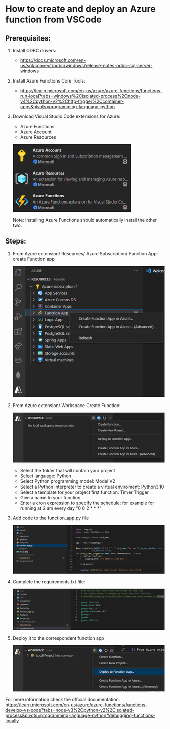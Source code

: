 # How to create and deploy an Azure function from VSCode

## Prerequisites:

1) Install ODBC drivers:
   - https://docs.microsoft.com/en-us/sql/connect/odbc/windows/release-notes-odbc-sql-server-windows

2) Install Azure Functions Core Tools:
   - https://learn.microsoft.com/en-us/azure/azure-functions/functions-run-local?tabs=windows%2Cisolated-process%2Cnode-v4%2Cpython-v2%2Chttp-trigger%2Ccontainer-apps&pivots=programming-language-python

4) Download Visual Studio Code extensions for Azure:
    
    - Azure Functions
    - Azure Account
    - Azure Resources
      
    ![image](./assets/0_download_extensions.png)

    Note: Installing Azure Functions should automatically install the other two.

## Steps:

1) From Azure extension/ Resources/ Azure Subscription/ Function App: create Function app

    ![image](./assets/1_function.png)

2) From Azure extension/ Workspace Create Function:
   
    ![image](./assets/2_create_function.png)

    - Select the folder that will contain your project
    - Select language: Python
    - Select Python programming model: Model V2
    - Select a Python interpreter to create a virtual enviroment: Python3.10
    - Select a template for your project first function: Timer Trigger
    - Give a name to your function
    - Enter a cron expression to specify the schedule: for example for running at 2 am every day "0 0 2 * * *"

3) Add code to the function_app.py file

    ![image](./assets/3_add_code.png)

4) Complete the requirements.txt file:

    ![image](./assets/4_complete_req.png)



5) Deploy it to the correspondent function app
  
   ![image](./assets/5_deploy.png)

For more information check the official documentation:
https://learn.microsoft.com/en-us/azure/azure-functions/functions-develop-vs-code?tabs=node-v3%2Cpython-v2%2Cisolated-process&pivots=programming-language-python#debugging-functions-locally

